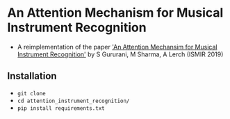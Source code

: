 # An Attention Mechanism for Musical Instrument Recognition
- A reimplementation of the paper ['An Attention Mechansim for Musical Instrument Recognition'](https://arxiv.org/abs/1907.04294) by S Gururani, M Sharma, A Lerch (ISMIR 2019)

## Installation
- `git clone`
- `cd attention_instrument_recognition/`
- `pip install requirements.txt`

